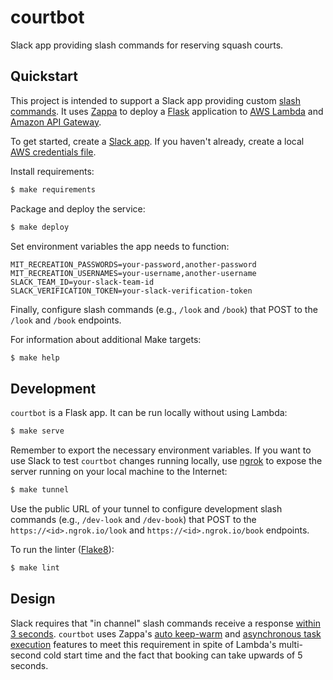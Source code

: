 # courtbot 

Slack app providing slash commands for reserving squash courts.

## Quickstart

This project is intended to support a Slack app providing custom [slash commands](https://api.slack.com/slash-commands). It uses [Zappa](https://github.com/Miserlou/Zappa) to deploy a [Flask](http://flask.pocoo.org/) application to [AWS Lambda](https://aws.amazon.com/lambda/) and [Amazon API Gateway](https://aws.amazon.com/api-gateway/).

To get started, create a [Slack app](https://api.slack.com/slack-apps). If you haven't already, create a local [AWS credentials file](https://aws.amazon.com/blogs/security/a-new-and-standardized-way-to-manage-credentials-in-the-aws-sdks/).

Install requirements:

```sh
$ make requirements
```

Package and deploy the service:

```sh
$ make deploy
```

Set environment variables the app needs to function:

```
MIT_RECREATION_PASSWORDS=your-password,another-password
MIT_RECREATION_USERNAMES=your-username,another-username
SLACK_TEAM_ID=your-slack-team-id
SLACK_VERIFICATION_TOKEN=your-slack-verification-token
```

Finally, configure slash commands (e.g., `/look` and `/book`) that POST to the `/look` and `/book` endpoints.

For information about additional Make targets:

```sh
$ make help
```

## Development

`courtbot` is a Flask app. It can be run locally without using Lambda:

```sh
$ make serve
```

Remember to export the necessary environment variables. If you want to use Slack to test `courtbot` changes running locally, use [ngrok](https://ngrok.com/) to expose the server running on your local machine to the Internet:

```sh
$ make tunnel
```

Use the public URL of your tunnel to configure development slash commands (e.g., `/dev-look` and `/dev-book`) that POST to the `https://<id>.ngrok.io/look` and `https://<id>.ngrok.io/book` endpoints.

To run the linter ([Flake8](http://flake8.pycqa.org/)):

```sh
$ make lint
```

## Design

Slack requires that "in channel" slash commands receive a response [within 3 seconds](https://api.slack.com/slash-commands#responding_to_a_command). `courtbot` uses Zappa's [auto keep-warm](https://github.com/Miserlou/Zappa#keeping-the-server-warm) and [asynchronous task execution](https://github.com/Miserlou/Zappa#asynchronous-task-execution) features to meet this requirement in spite of Lambda's multi-second cold start time and the fact that booking can take upwards of 5 seconds.

